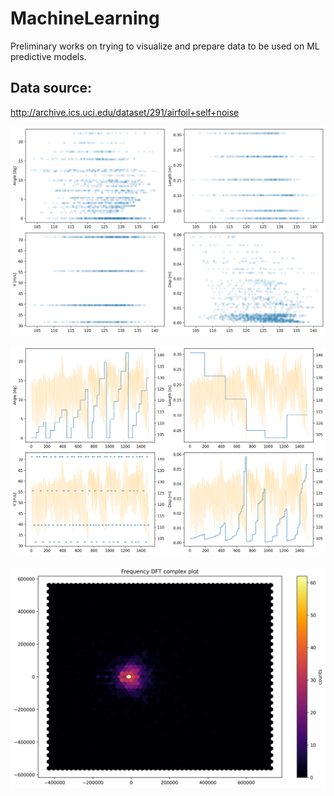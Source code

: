 # MachineLearning
Preliminary works on trying to visualize and prepare data to be used on ML predictive models.

## Data source:
http://archive.ics.uci.edu/dataset/291/airfoil+self+noise

![Pressure and frequency](https://github.com/GloomyWraith/MachineLearning/blob/main/pressure.png)

![Other variables relating to pressure](https://github.com/GloomyWraith/MachineLearning/blob/main/Other%20Variables.png)

![Frequency DFT](https://github.com/GloomyWraith/MachineLearning/blob/main/freqDFTcomplex.png)
